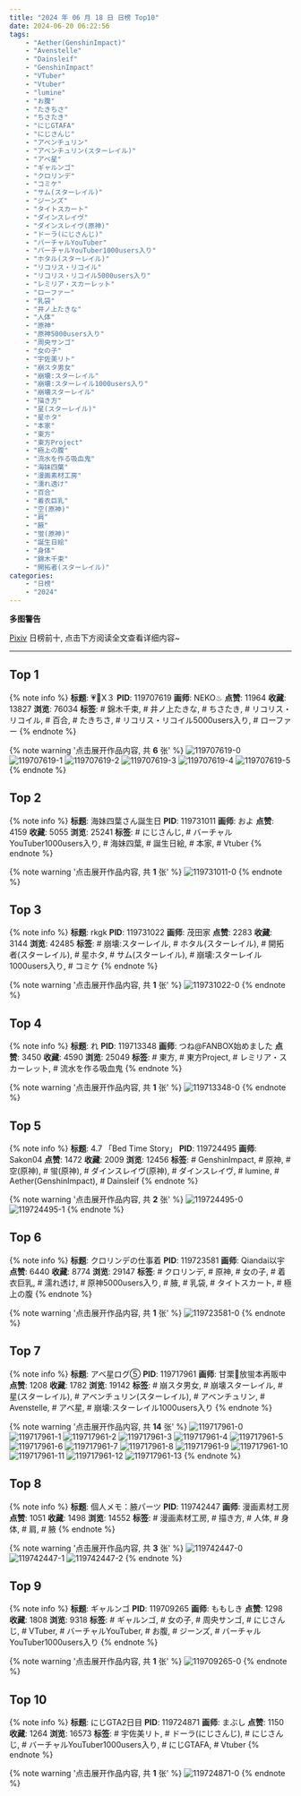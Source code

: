 ```yaml
---
title: "2024 年 06 月 18 日 日榜 Top10"
date: 2024-06-20 06:22:56
tags:
    - "Aether(GenshinImpact)"
    - "Avenstelle"
    - "Dainsleif"
    - "GenshinImpact"
    - "VTuber"
    - "Vtuber"
    - "lumine"
    - "お腹"
    - "たきちさ"
    - "ちさたき"
    - "にじGTAFA"
    - "にじさんじ"
    - "アベンチュリン"
    - "アベンチュリン(スターレイル)"
    - "アベ星"
    - "ギャルンゴ"
    - "クロリンデ"
    - "コミケ"
    - "サム(スターレイル)"
    - "ジーンズ"
    - "タイトスカート"
    - "ダインスレイヴ"
    - "ダインスレイヴ(原神)"
    - "ドーラ(にじさんじ)"
    - "バーチャルYouTuber"
    - "バーチャルYouTuber1000users入り"
    - "ホタル(スターレイル)"
    - "リコリス・リコイル"
    - "リコリス・リコイル5000users入り"
    - "レミリア・スカーレット"
    - "ローファー"
    - "乳袋"
    - "井ノ上たきな"
    - "人体"
    - "原神"
    - "原神5000users入り"
    - "周央サンゴ"
    - "女の子"
    - "宇佐美リト"
    - "崩スタ男女"
    - "崩壊:スターレイル"
    - "崩壊:スターレイル1000users入り"
    - "崩壊スターレイル"
    - "描き方"
    - "星(スターレイル)"
    - "星ホタ"
    - "本家"
    - "東方"
    - "東方Project"
    - "極上の腹"
    - "流水を作る吸血鬼"
    - "海妹四葉"
    - "漫画素材工房"
    - "濡れ透け"
    - "百合"
    - "着衣巨乳"
    - "空(原神)"
    - "肩"
    - "腋"
    - "蛍(原神)"
    - "誕生日絵"
    - "身体"
    - "錦木千束"
    - "開拓者(スターレイル)"
categories:
    - "日榜"
    - "2024"
---
```


<i class="fa fa-triangle-exclamation"></i>**多图警告**<i class="fa fa-triangle-exclamation"></i>

[Pixiv](https://www.pixiv.net/) 日榜前十, 点击下方阅读全文查看详细内容~

<!-- more -->

---

## Top 1

{% note info %}
**标题**: 💗💙X３
**PID**: 119707619 **画师**: NEKO♨
**点赞**: 11964 **收藏**: 13827 **浏览**: 76034
**标签**: # 錦木千束, # 井ノ上たきな, # ちさたき, # リコリス・リコイル, # 百合, # たきちさ, # リコリス・リコイル5000users入り, # ローファー
{% endnote %}

{% note warning '点击展开作品内容, 共 **6** 张' %}
![119707619-0](https://i.pixiv.re/img-original/img/2024/06/17/00/03/26/119707619_p0.jpg)
![119707619-1](https://i.pixiv.re/img-original/img/2024/06/17/00/03/26/119707619_p1.jpg)
![119707619-2](https://i.pixiv.re/img-original/img/2024/06/17/00/03/26/119707619_p2.jpg)
![119707619-3](https://i.pixiv.re/img-original/img/2024/06/17/00/03/26/119707619_p3.jpg)
![119707619-4](https://i.pixiv.re/img-original/img/2024/06/17/00/03/26/119707619_p4.jpg)
![119707619-5](https://i.pixiv.re/img-original/img/2024/06/17/00/03/26/119707619_p5.jpg)
{% endnote %}

## Top 2

{% note info %}
**标题**: 海妹四葉さん誕生日
**PID**: 119731011 **画师**: およ
**点赞**: 4159 **收藏**: 5055 **浏览**: 25241
**标签**: # にじさんじ, # バーチャルYouTuber1000users入り, # 海妹四葉, # 誕生日絵, # 本家, # Vtuber
{% endnote %}

{% note warning '点击展开作品内容, 共 **1** 张' %}
![119731011-0](https://i.pixiv.re/img-original/img/2024/06/17/21/28/09/119731011_p0.jpg)
{% endnote %}

## Top 3

{% note info %}
**标题**: rkgk
**PID**: 119731022 **画师**: 茂田家
**点赞**: 2283 **收藏**: 3144 **浏览**: 42485
**标签**: # 崩壊:スターレイル, # ホタル(スターレイル), # 開拓者(スターレイル), # 星ホタ, # サム(スターレイル), # 崩壊:スターレイル1000users入り, # コミケ
{% endnote %}

{% note warning '点击展开作品内容, 共 **1** 张' %}
![119731022-0](https://i.pixiv.re/img-original/img/2024/06/17/21/28/40/119731022_p0.png)
{% endnote %}

## Top 4

{% note info %}
**标题**: れ
**PID**: 119713348 **画师**: つね@FANBOX始めました
**点赞**: 3450 **收藏**: 4590 **浏览**: 25049
**标签**: # 東方, # 東方Project, # レミリア・スカーレット, # 流水を作る吸血鬼
{% endnote %}

{% note warning '点击展开作品内容, 共 **1** 张' %}
![119713348-0](https://i.pixiv.re/img-original/img/2024/06/17/04/30/02/119713348_p0.png)
{% endnote %}

## Top 5

{% note info %}
**标题**: 4.7 「Bed Time Story」
**PID**: 119724495 **画师**: Sakon04
**点赞**: 1472 **收藏**: 2009 **浏览**: 12456
**标签**: # GenshinImpact, # 原神, # 空(原神), # 蛍(原神), # ダインスレイヴ(原神), # ダインスレイヴ, # lumine, # Aether(GenshinImpact), # Dainsleif
{% endnote %}

{% note warning '点击展开作品内容, 共 **2** 张' %}
![119724495-0](https://i.pixiv.re/img-original/img/2024/06/17/17/37/32/119724495_p0.jpg)
![119724495-1](https://i.pixiv.re/img-original/img/2024/06/17/17/37/32/119724495_p1.jpg)
{% endnote %}

## Top 6

{% note info %}
**标题**: クロリンデの仕事着
**PID**: 119723581 **画师**: Qiandai以宇
**点赞**: 6440 **收藏**: 8774 **浏览**: 29147
**标签**: # クロリンデ, # 原神, # 女の子, # 着衣巨乳, # 濡れ透け, # 原神5000users入り, # 腋, # 乳袋, # タイトスカート, # 極上の腹
{% endnote %}

{% note warning '点击展开作品内容, 共 **1** 张' %}
![119723581-0](https://i.pixiv.re/img-original/img/2024/06/17/16/53/48/119723581_p0.png)
{% endnote %}

## Top 7

{% note info %}
**标题**: アベ星ログ⑤
**PID**: 119717961 **画师**: 甘栗🌰放蛍本再販中
**点赞**: 1208 **收藏**: 1782 **浏览**: 19142
**标签**: # 崩スタ男女, # 崩壊スターレイル, # 星(スターレイル), # アベンチュリン(スターレイル), # アベンチュリン, # Avenstelle, # アベ星, # 崩壊:スターレイル1000users入り
{% endnote %}

{% note warning '点击展开作品内容, 共 **14** 张' %}
![119717961-0](https://i.pixiv.re/img-original/img/2024/06/17/10/58/56/119717961_p0.jpg)
![119717961-1](https://i.pixiv.re/img-original/img/2024/06/17/10/58/56/119717961_p1.jpg)
![119717961-2](https://i.pixiv.re/img-original/img/2024/06/17/10/58/56/119717961_p2.jpg)
![119717961-3](https://i.pixiv.re/img-original/img/2024/06/17/10/58/56/119717961_p3.jpg)
![119717961-4](https://i.pixiv.re/img-original/img/2024/06/17/10/58/56/119717961_p4.jpg)
![119717961-5](https://i.pixiv.re/img-original/img/2024/06/17/10/58/56/119717961_p5.jpg)
![119717961-6](https://i.pixiv.re/img-original/img/2024/06/17/10/58/56/119717961_p6.jpg)
![119717961-7](https://i.pixiv.re/img-original/img/2024/06/17/10/58/56/119717961_p7.jpg)
![119717961-8](https://i.pixiv.re/img-original/img/2024/06/17/10/58/56/119717961_p8.jpg)
![119717961-9](https://i.pixiv.re/img-original/img/2024/06/17/10/58/56/119717961_p9.jpg)
![119717961-10](https://i.pixiv.re/img-original/img/2024/06/17/10/58/56/119717961_p10.jpg)
![119717961-11](https://i.pixiv.re/img-original/img/2024/06/17/10/58/56/119717961_p11.jpg)
![119717961-12](https://i.pixiv.re/img-original/img/2024/06/17/10/58/56/119717961_p12.jpg)
![119717961-13](https://i.pixiv.re/img-original/img/2024/06/17/10/58/56/119717961_p13.jpg)
{% endnote %}

## Top 8

{% note info %}
**标题**: 個人メモ：腋パーツ
**PID**: 119742447 **画师**: 漫画素材工房
**点赞**: 1051 **收藏**: 1498 **浏览**: 14552
**标签**: # 漫画素材工房, # 描き方, # 人体, # 身体, # 肩, # 腋
{% endnote %}

{% note warning '点击展开作品内容, 共 **3** 张' %}
![119742447-0](https://i.pixiv.re/img-original/img/2024/06/18/06/00/07/119742447_p0.jpg)
![119742447-1](https://i.pixiv.re/img-original/img/2024/06/18/06/00/07/119742447_p1.jpg)
![119742447-2](https://i.pixiv.re/img-original/img/2024/06/18/06/00/07/119742447_p2.jpg)
{% endnote %}

## Top 9

{% note info %}
**标题**: ギャルンゴ
**PID**: 119709265 **画师**: ももしき
**点赞**: 1298 **收藏**: 1808 **浏览**: 9318
**标签**: # ギャルンゴ, # 女の子, # 周央サンゴ, # にじさんじ, # VTuber, # バーチャルYouTuber, # お腹, # ジーンズ, # バーチャルYouTuber1000users入り
{% endnote %}

{% note warning '点击展开作品内容, 共 **1** 张' %}
![119709265-0](https://i.pixiv.re/img-original/img/2024/06/17/00/47/39/119709265_p0.png)
{% endnote %}

## Top 10

{% note info %}
**标题**: にじGTA2日目
**PID**: 119724871 **画师**: まぶし
**点赞**: 1150 **收藏**: 1264 **浏览**: 16573
**标签**: # 宇佐美リト, # ドーラ(にじさんじ), # にじさんじ, # バーチャルYouTuber1000users入り, # にじGTAFA, # Vtuber
{% endnote %}

{% note warning '点击展开作品内容, 共 **1** 张' %}
![119724871-0](https://i.pixiv.re/img-original/img/2024/06/17/17/57/10/119724871_p0.jpg)
{% endnote %}
